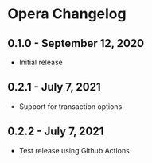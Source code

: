 # Opera Changelog

## 0.1.0 - September 12, 2020

- Initial release

## 0.2.1 - July 7, 2021

- Support for transaction options

## 0.2.2 - July 7, 2021

- Test release using Github Actions
